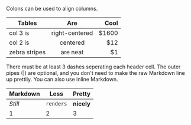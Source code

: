 Colons can be used to align columns.  
  
|Tables		| Are		| Cool |
|---------------|:-------------:|-----:|
|col 3 is	| right-centered|$1600 |
|col 2 is	| centered	| $12  |
|zebra stripes  | are neat	| $1   |
  
There must be at least 3 dashes seperating each header cell. The outer pipes (|) are optional, and you don't need to make the raw Markdown line up prettily. You can also use inline Markdown.  
  
Markdown | Less | Pretty
--- | --- | ---
*Still* | `renders` | **nicely**
1 | 2 | 3
